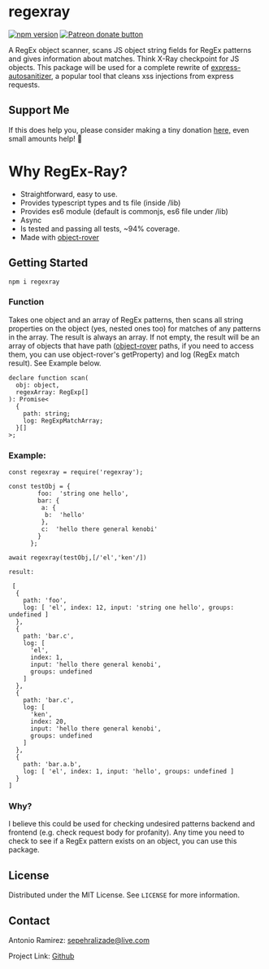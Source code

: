 # regexray
[![npm version](https://badge.fury.io/js/regexray.svg)](https://badge.fury.io/js/regexray)
<span class="badge-patreon"><a href="https://patreon.com/antoniormrzz" title="Donate to this project using Patreon"><img src="https://img.shields.io/badge/patreon-donate-yellow.svg" alt="Patreon donate button" /></a></span> <br/>

A RegEx object scanner, scans JS object string fields for RegEx patterns and gives information about matches. Think X-Ray checkpoint for JS objects.
This package will be used for a complete rewrite of [express-autosanitizer](https://www.npmjs.com/package/express-autosanitizer), a popular tool that cleans xss injections from express requests.

## Support Me
If this does help you, please consider making a tiny donation [here,](https://www.patreon.com/bePatron?u=44856855) even small amounts help! 🤝

# Why RegEx-Ray?
-   Straightforward, easy to use.
-   Provides typescript types and ts file (inside /lib)
-   Provides es6 module (default is commonjs, es6 file under /lib)
-   Async
-   Is tested and passing all tests, ~94% coverage.
-   Made with [object-rover](https://www.npmjs.com/package/object-rover)

## Getting Started

```
npm i regexray
```

### Function
Takes one object and an array of RegEx patterns, then scans all string properties on the object (yes, nested ones too) for matches of any patterns in the array. The result is always an array. If not empty, the result will be an array of objects that have path ([object-rover](https://www.npmjs.com/package/object-rover) paths, if you need to access them, you can use object-rover's getProperty) and log (RegEx match result). See Example below.

```
declare function scan(
  obj: object,
  regexArray: RegExp[]
): Promise<
  {
    path: string;
    log: RegExpMatchArray;
  }[]
>;
```

### Example:

```
const regexray = require('regexray');

const testObj = {
		foo:  'string one hello',
		bar: {
		 a: {
		  b:  'hello'
		 },
		 c:  'hello there general kenobi'
		}
	  };
	  
await regexray(testObj,[/'el','ken'/])

result: 

 [
  {
    path: 'foo',
    log: [ 'el', index: 12, input: 'string one hello', groups: undefined ]
  },
  {
    path: 'bar.c',
    log: [
      'el',
      index: 1,
      input: 'hello there general kenobi',
      groups: undefined
    ]
  },
  {
    path: 'bar.c',
    log: [
      'ken',
      index: 20,
      input: 'hello there general kenobi',
      groups: undefined
    ]
  },
  {
    path: 'bar.a.b',
    log: [ 'el', index: 1, input: 'hello', groups: undefined ]
  }
]
```

### Why?
I believe this could be used for checking undesired patterns backend and frontend (e.g. check request body for profanity). Any time you need to check to see if a RegEx pattern exists on an object, you can use this package.

## License

Distributed under the MIT License. See  `LICENSE`  for more information.

## Contact

Antonio Ramirez:  [sepehralizade@live.com](mailto:sepehralizade@live.com)

Project Link:  [Github](https://github.com/antoniormrzz/regexray)
